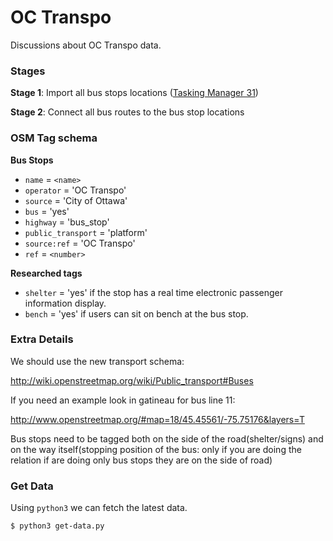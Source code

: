 OC Transpo
==========

Discussions about OC Transpo data.

### Stages

**Stage 1**: Import all bus stops locations ([Tasking Manager 31](http://tasks.osmcanada.ca/project/31))

**Stage 2**: Connect all bus routes to the bus stop locations

### OSM Tag schema

**Bus Stops**

- `name` = `<name>`
- `operator` = 'OC Transpo'
- `source` = 'City of Ottawa'
- `bus` = 'yes'
- `highway` = 'bus_stop'
- `public_transport` = 'platform'
- `source:ref` = 'OC Transpo'
- `ref` = `<number>`

**Researched tags**

- `shelter` = 'yes' if the stop has a real time electronic passenger information display.
- `bench` = 'yes' if users can sit on bench at the bus stop.

### Extra Details

We should use the new transport schema:

http://wiki.openstreetmap.org/wiki/Public_transport#Buses

If you need an example look in gatineau for bus line 11:

http://www.openstreetmap.org/#map=18/45.45561/-75.75176&layers=T

Bus stops need to be tagged both on the side of the road(shelter/signs) and on the way itself(stopping position of the bus: only if you are doing the relation if are doing only bus stops they are on the side of road)

### Get Data

Using `python3` we can fetch the latest data.

```bash
$ python3 get-data.py
```